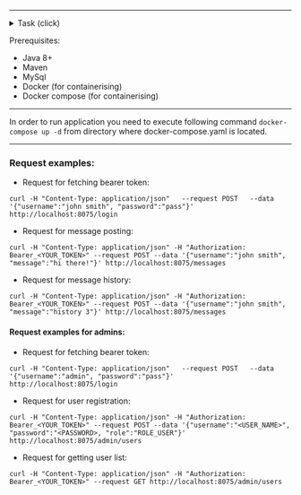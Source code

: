 
_____________
<details><summary>Task (click)</summary>
В БД создать пару sql табличек со связями (foreign keys)

Сделать HTTP POST эндпоинт, который получает данные в json вида:
{
name: "имя отправителя"
password: "пароль"
}
Этот эндпоинт проверяет пароль по БД и создает jwt токен, в который записывает данные: name: "имя отправителя",
и отправляет токен в ответ, тоже json вида:
{
token: "тут сгенерированный токен"
}

Сервер слушает и отвечает в какой-нибудь эндпоинт, в него на вход поступают данные в формате json:
Сообщения клиента-пользователя:
{
name:       "имя отправителя",
message:    "текст сообщение"
}
В заголовках указан Bearer токен, полученный из эндпоинта выше (между Bearer и полученным токеном должно быть нижнее подчеркивание).
Проверить токен, в случае успешной проверки токена, полученное сообщение сохранить в БД.

Если пришло сообщение вида:
{
name:       "имя отправителя",
message:    "history 10"
}
проверить токен, в случае успешной проверки токена отправить отправителю 10 последних сообщений из БД

Добавить описание и инструкцию по запуску и комментарии в коде, если изменяете формат сообщений, то подробное описание ендпоинтов и их полей.

Завернуть все компоненты в Docker, покрыть код тестами.

Проект необходимо выкладывать на github и docker hub. Обязательно наличие readme-файла.

Составить запросы (curl) через терминал для проверки работоспособности программы (приложить файл с запросами).
</details>

Prerequisites:

- Java 8+
- Maven
- MySql
- Docker (for containerising)
- Docker compose (for containerising)
______________

In order to run application you need to execute following command `docker-compose up -d`
from directory where docker-compose.yaml is located.
______________

### Request examples:

- Request for fetching bearer token:

`curl -H "Content-Type: application/json"  
--request POST   --data '{"username":"john smith", "password":"pass"}'   
http://localhost:8075/login`

- Request for message posting:

`curl -H "Content-Type: application/json"
-H "Authorization: Bearer_<YOUR_TOKEN>" --request POST
--data '{"username":"john smith", "message":"hi there!"}'
http://localhost:8075/messages`

- Request for message history:

`curl -H "Content-Type: application/json"
-H "Authorization: Bearer_<YOUR_TOKEN>"
--request POST --data '{"username":"john smith", "message":"history 3"}'
http://localhost:8075/messages`

#### Request examples for admins:

- Request for fetching bearer token:

`curl -H "Content-Type: application/json"  
--request POST   --data '{"username":"admin", "password":"pass"}'   
http://localhost:8075/login`

- Request for user registration:

`curl -H "Content-Type: application/json"
-H "Authorization: Bearer_<YOUR_TOKEN>"
--request POST --data '{"username":"<USER_NAME>", "password":"<PASSWORD>, "role":"ROLE_USER"}'
http://localhost:8075/admin/users`

- Request for getting user list:

`curl -H "Content-Type: application/json"
-H "Authorization: Bearer_<YOUR_TOKEN>"
--request GET
http://localhost:8075/admin/users`
